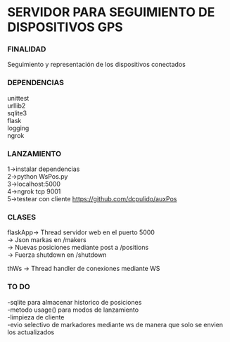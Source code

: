 <h1>SERVIDOR PARA SEGUIMIENTO DE DISPOSITIVOS GPS</h1>

<h3>FINALIDAD</h3>
Seguimiento y representación de los dispositivos conectados

<h3>DEPENDENCIAS</h3>

unittest<br/>
urllib2<br/>
sqlite3<br/>
flask<br/>
logging<br/>
ngrok<br/>

<h3>LANZAMIENTO</h3>

1->instalar dependencias<br/>
2->python WsPos.py<br/>
3->localhost:5000<br/>
4->ngrok tcp 9001<br/>
5->testear con cliente https://github.com/dcpulido/auxPos<br/>

<h3>CLASES</h3>
flaskApp-> Thread servidor web en el puerto 5000<br/>
		-> Json markas en /makers<br/>
		-> Nuevas posiciones mediante post a /positions<br/>
		-> Fuerza shutdown en /shutdown<br/>

thWs	-> Thread handler de conexiones mediante WS<br/>

<h3>TO DO</h3>

-sqlite para almacenar historico de posiciones <br/>
-metodo usage() para modos de lanzamiento<br/>
-limpieza de cliente<br/>
-evio selectivo de markadores mediante ws de manera que solo se envien los actualizados<br/>


